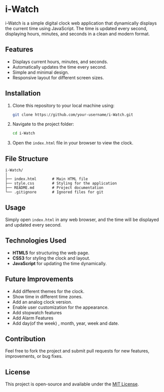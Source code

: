 # i-Watch

i-Watch is a simple digital clock web application that dynamically displays the current time using JavaScript. The time is updated every second, displaying hours, minutes, and seconds in a clean and modern format.

## Features

- Displays current hours, minutes, and seconds.
- Automatically updates the time every second.
- Simple and minimal design.
- Responsive layout for different screen sizes.

## Installation

1. Clone this repository to your local machine using:
    ```bash
    git clone https://github.com/your-username/i-Watch.git
    ```

2. Navigate to the project folder:
    ```bash
    cd i-Watch
    ```

3. Open the `index.html` file in your browser to view the clock.

## File Structure

```
i-Watch/
│
├── index.html       # Main HTML file
├── style.css        # Styling for the application
├── README.md        # Project documentation
└── .gitignore       # Ignored files for git
```

## Usage

Simply open `index.html` in any web browser, and the time will be displayed and updated every second.

## Technologies Used

- **HTML5** for structuring the web page.
- **CSS3** for styling the clock and layout.
- **JavaScript** for updating the time dynamically.

## Future Improvements

- Add different themes for the clock.
- Show time in different time zones.
- Add an analog clock version.
- Enable user customization for the appearance.
- Add stopwatch features
- Add Alarm Features
- Add day(of the week) , month, year, week and date.

## Contribution

Feel free to fork the project and submit pull requests for new features, improvements, or bug fixes.

## License

This project is open-source and available under the [MIT License](LICENSE).
